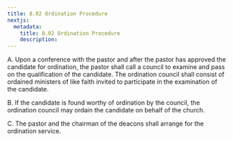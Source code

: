```yaml
---
title: 8.02 Ordination Procedure
nextjs:
  metadata:
    title: 8.02 Ordination Procedure
    description: 
---
```


A. Upon a conference with the pastor and after the pastor has approved the candidate for ordination, the pastor shall call a council to examine and pass on the qualification of the candidate.  The ordination council shall consist of ordained ministers of like faith invited to participate in the examination of the candidate.

B. If the candidate is found worthy of ordination by the council, the ordination council may ordain the candidate on behalf of the church.

C. The pastor and the chairman of the deacons shall arrange for the ordination service.